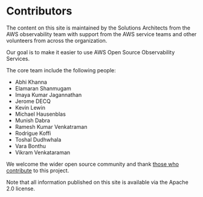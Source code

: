 # Contributors

The content on this site is maintained by the Solutions Architects from the
AWS observability team with support from the AWS service teams and other
volunteers from across the organization.

Our goal is to make it easier to use AWS Open Source Observability Services.

The core team include the following people:

* Abhi Khanna
* Elamaran Shanmugam
* Imaya Kumar Jagannathan
* Jerome DECQ
* Kevin Lewin
* Michael Hausenblas
* Munish Dabra
* Ramesh Kumar Venkatraman
* Rodrigue Koffi
* Toshal Dudhwhala
* Vara Bonthu
* Vikram Venkataraman

We welcome the wider open source community and thank [those who contribute](https://github.com/aws-observability/terraform-aws-observability-accelerator/graphs/contributors)
to this project.

Note that all information published on this site is available via the
Apache 2.0 license.
